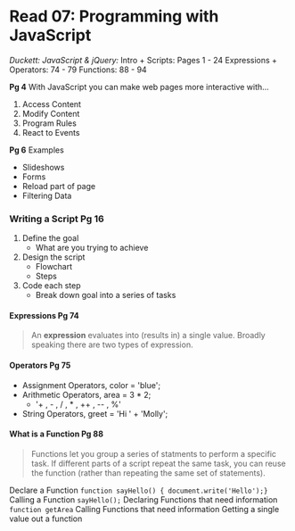 # Read 07: Programming with JavaScript

*Duckett: JavaScript & jQuery:*
    Intro + Scripts: Pages 1 - 24
    Expressions + Operators: 74 - 79
    Functions: 88 - 94

**Pg 4**
With JavaScript you can make web pages more interactive with...
1. Access Content
2. Modify Content
3. Program Rules
4. React to Events

**Pg 6**
Examples
+ Slideshows
+ Forms
+ Reload part of page
+ Filtering Data

### Writing a Script Pg 16
1. Define the goal
    - What are you trying to achieve
2. Design the script
    - Flowchart
    - Steps
3. Code each step
    - Break down goal into a series of tasks

#### Expressions Pg 74
> An **expression** evaluates into (results in) a single value. Broadly speaking there are two types of expression.

#### Operators Pg 75
+ Assignment Operators, color = 'blue';
+ Arithmetic Operators, area = 3 * 2;
    - '+ , - , / , * , ++ , -- , %'
+ String Operators, greet = 'Hi ' + 'Molly';

#### What is a Function Pg 88
> Functions let you group a series of statments to perform a specific task. If different parts of a script repeat the same task, you can reuse the function (rather than repeating the same set of statements).

Declare a Function
  `function sayHello() { document.write('Hello');}`
Calling a Function
  `sayHello();`
Declaring Functions that need information
  `function getArea`
Calling Functions that need information
Getting a single value out a function